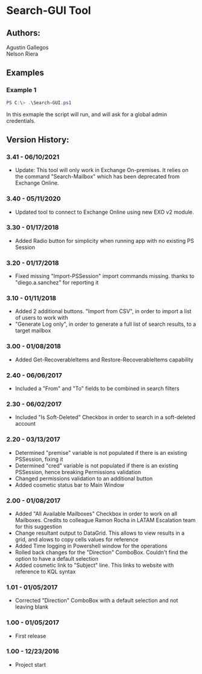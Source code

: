 ﻿# Search-GUI Tool

## Authors:  
Agustin Gallegos  
Nelson Riera  

## Examples  
### Example 1  
```powershell
PS C:\> .\Search-GUI.ps1
```
In this exmaple the script will run, and will ask for a global admin credentials.  

## Version History:
### 3.41 - 06/10/2021  
 - Update: This tool will only work in Exchange On-premises. It relies on the command "Search-Mailbox" which has been deprecated from Exchange Online.
### 3.40 - 05/11/2020
 - Updated tool to connect to Exchange Online using new EXO v2 module.
### 3.30 - 01/17/2018
 - Added Radio button for simplicity when running app with no existing PS Session
### 3.20 - 01/17/2018
 - Fixed missing "Import-PSSession" import commands missing. thanks to "diego.a.sanchez" for reporting it
### 3.10 - 01/11/2018
 - Added 2 additional buttons. "Import from CSV", in order to import a list of users to work with
 - "Generate Log only", in order to generate a full list of search results, to a target mailbox
### 3.00 - 01/08/2018
 - Added Get-RecoverableItems and Restore-RecoverableItems capability
### 2.40 - 06/06/2017
 - Included a "From" and "To" fields to be combined in search filters
### 2.30 - 06/02/2017
 - Included "Is Soft-Deleted" Checkbox in order to search in a soft-deleted account
### 2.20 - 03/13/2017
 - Determined "premise" variable is not populated if there is an existing PSSession, fixing it
 - Determined "cred" variable is not populated if there is an existing PSSession, hence breaking Permissions validation
 - Changed permissions validation to an additional button
 - Added cosmetic status bar to Main Window
### 2.00 - 01/08/2017
 - Added "All Available Mailboxes" Checkbox in order to work on all Mailboxes. Credits to colleague Ramon Rocha in LATAM Escalation team for this suggestion
 - Change resultant output to DataGrid. This allows to view results in a grid, and alows to copy cells values for reference
 - Added Time logging in Powershell window for the operations
 - Rolled back changes for the "Direction" ComboBox. Couldn't find the option to have a default selection
 - Added cosmetic link to "Subject" line. This links to website with reference to KQL syntax
### 1.01 - 01/05/2017
 - Corrected "Direction" ComboBox with a default selection and not leaving blank
### 1.00 - 01/05/2017
 - First release
### 1.00 - 12/23/2016
 - Project start